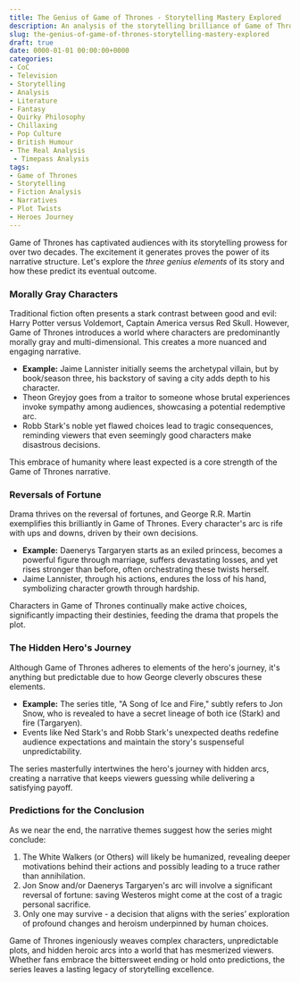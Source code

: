 ```yaml
---
title: The Genius of Game of Thrones - Storytelling Mastery Explored
description: An analysis of the storytelling brilliance of Game of Thrones, exploring themes like morally gray characters, dramatic reversals, and the hidden hero's journey.
slug: the-genius-of-game-of-thrones-storytelling-mastery-explored
draft: true
date: 0000-01-01 00:00:00+0000
categories:
- CoC
- Television
- Storytelling
- Analysis
- Literature
- Fantasy
- Quirky Philosophy
- Chillaxing
- Pop Culture
- British Humour
- The Real Analysis
 - Timepass Analysis 
tags:
- Game of Thrones
- Storytelling
- Fiction Analysis
- Narratives
- Plot Twists
- Heroes Journey
---
```


Game of Thrones has captivated audiences with its storytelling prowess for over two decades. The excitement it generates proves the power of its narrative structure. Let's explore the *three genius elements* of its story and how these predict its eventual outcome.

### Morally Gray Characters

Traditional fiction often presents a stark contrast between good and evil: Harry Potter versus Voldemort, Captain America versus Red Skull. However, Game of Thrones introduces a world where characters are predominantly morally gray and multi-dimensional. This creates a more nuanced and engaging narrative.

- **Example:** Jaime Lannister initially seems the archetypal villain, but by book/season three, his backstory of saving a city adds depth to his character.
- Theon Greyjoy goes from a traitor to someone whose brutal experiences invoke sympathy among audiences, showcasing a potential redemptive arc.
- Robb Stark's noble yet flawed choices lead to tragic consequences, reminding viewers that even seemingly good characters make disastrous decisions.

This embrace of humanity where least expected is a core strength of the Game of Thrones narrative.

### Reversals of Fortune

Drama thrives on the reversal of fortunes, and George R.R. Martin exemplifies this brilliantly in Game of Thrones. Every character's arc is rife with ups and downs, driven by their own decisions.

- **Example:** Daenerys Targaryen starts as an exiled princess, becomes a powerful figure through marriage, suffers devastating losses, and yet rises stronger than before, often orchestrating these twists herself.
- Jaime Lannister, through his actions, endures the loss of his hand, symbolizing character growth through hardship.

Characters in Game of Thrones continually make active choices, significantly impacting their destinies, feeding the drama that propels the plot.

### The Hidden Hero's Journey

Although Game of Thrones adheres to elements of the hero's journey, it's anything but predictable due to how George cleverly obscures these elements.

- **Example:** The series title, "A Song of Ice and Fire," subtly refers to Jon Snow, who is revealed to have a secret lineage of both ice (Stark) and fire (Targaryen).
- Events like Ned Stark's and Robb Stark's unexpected deaths redefine audience expectations and maintain the story's suspenseful unpredictability.

The series masterfully intertwines the hero's journey with hidden arcs, creating a narrative that keeps viewers guessing while delivering a satisfying payoff.

### Predictions for the Conclusion

As we near the end, the narrative themes suggest how the series might conclude:

1. The White Walkers (or Others) will likely be humanized, revealing deeper motivations behind their actions and possibly leading to a truce rather than annihilation.
2. Jon Snow and/or Daenerys Targaryen's arc will involve a significant reversal of fortune: saving Westeros might come at the cost of a tragic personal sacrifice.
3. Only one may survive - a decision that aligns with the series’ exploration of profound changes and heroism underpinned by human choices.

Game of Thrones ingeniously weaves complex characters, unpredictable plots, and hidden heroic arcs into a world that has mesmerized viewers. Whether fans embrace the bittersweet ending or hold onto predictions, the series leaves a lasting legacy of storytelling excellence.
